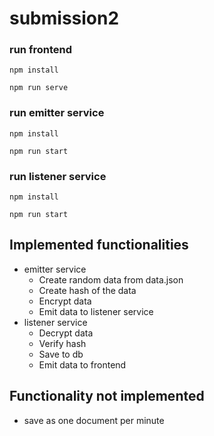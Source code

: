 # submission2

### run frontend

```
npm install
```

```
npm run serve
```

### run emitter service

```
npm install
```

```
npm run start
```

### run listener service

```
npm install
```

```
npm run start
```

## Implemented functionalities
- emitter service
  - Create random data from data.json
  - Create hash of the data
  - Encrypt data
  - Emit data to listener service
- listener service
  - Decrypt data
  - Verify hash
  - Save to db
  - Emit data to frontend
  
## Functionality not implemented
- save as one document per minute
